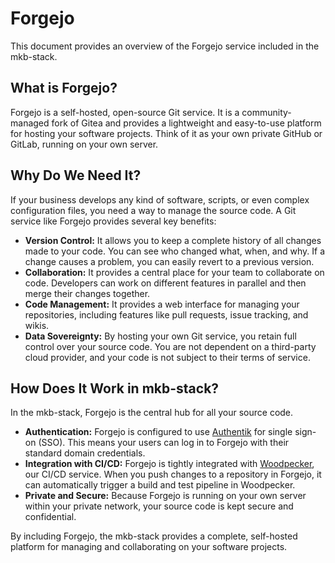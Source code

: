 # Forgejo

This document provides an overview of the Forgejo service included in the mkb-stack.

## What is Forgejo?

Forgejo is a self-hosted, open-source Git service. It is a community-managed fork of Gitea and provides a lightweight and easy-to-use platform for hosting your software projects. Think of it as your own private GitHub or GitLab, running on your own server.

## Why Do We Need It?

If your business develops any kind of software, scripts, or even complex configuration files, you need a way to manage the source code. A Git service like Forgejo provides several key benefits:

*   **Version Control:** It allows you to keep a complete history of all changes made to your code. You can see who changed what, when, and why. If a change causes a problem, you can easily revert to a previous version.
*   **Collaboration:** It provides a central place for your team to collaborate on code. Developers can work on different features in parallel and then merge their changes together.
*   **Code Management:** It provides a web interface for managing your repositories, including features like pull requests, issue tracking, and wikis.
*   **Data Sovereignty:** By hosting your own Git service, you retain full control over your source code. You are not dependent on a third-party cloud provider, and your code is not subject to their terms of service.

## How Does It Work in mkb-stack?

In the mkb-stack, Forgejo is the central hub for all your source code.

*   **Authentication:** Forgejo is configured to use [Authentik](./authentik.md) for single sign-on (SSO). This means your users can log in to Forgejo with their standard domain credentials.
*   **Integration with CI/CD:** Forgejo is tightly integrated with [Woodpecker](./woodpecker.md), our CI/CD service. When you push changes to a repository in Forgejo, it can automatically trigger a build and test pipeline in Woodpecker.
*   **Private and Secure:** Because Forgejo is running on your own server within your private network, your source code is kept secure and confidential.

By including Forgejo, the mkb-stack provides a complete, self-hosted platform for managing and collaborating on your software projects.